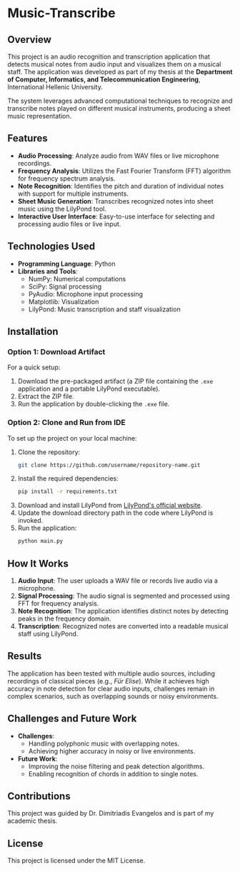 ﻿# Music-Transcribe

## Overview
This project is an audio recognition and transcription application that detects musical notes from audio input and visualizes them on a musical staff. The application was developed as part of my thesis at the **Department of Computer, Informatics, and Telecommunication Engineering**, International Hellenic University.

The system leverages advanced computational techniques to recognize and transcribe notes played on different musical instruments, producing a sheet music representation.

## Features
- **Audio Processing**: Analyze audio from WAV files or live microphone recordings.
- **Frequency Analysis**: Utilizes the Fast Fourier Transform (FFT) algorithm for frequency spectrum analysis.
- **Note Recognition**: Identifies the pitch and duration of individual notes with support for multiple instruments.
- **Sheet Music Generation**: Transcribes recognized notes into sheet music using the LilyPond tool.
- **Interactive User Interface**: Easy-to-use interface for selecting and processing audio files or live input.

## Technologies Used
- **Programming Language**: Python
- **Libraries and Tools**:
  - NumPy: Numerical computations
  - SciPy: Signal processing
  - PyAudio: Microphone input processing
  - Matplotlib: Visualization
  - LilyPond: Music transcription and staff visualization

## Installation

### Option 1: Download Artifact
For a quick setup:
1. Download the pre-packaged artifact (a ZIP file containing the `.exe` application and a portable LilyPond executable).
2. Extract the ZIP file.
3. Run the application by double-clicking the `.exe` file.

### Option 2: Clone and Run from IDE
To set up the project on your local machine:

1. Clone the repository:
   ```bash
   git clone https://github.com/username/repository-name.git
   ```
2. Install the required dependencies:
   ```bash
   pip install -r requirements.txt
   ```
3. Download and install LilyPond from [LilyPond's official website](https://lilypond.org/).
4. Update the download directory path in the code where LilyPond is invoked.
5. Run the application:
   ```bash
   python main.py
   ```

## How It Works
1. **Audio Input**: The user uploads a WAV file or records live audio via a microphone.
2. **Signal Processing**: The audio signal is segmented and processed using FFT for frequency analysis.
3. **Note Recognition**: The application identifies distinct notes by detecting peaks in the frequency domain.
4. **Transcription**: Recognized notes are converted into a readable musical staff using LilyPond.

## Results
The application has been tested with multiple audio sources, including recordings of classical pieces (e.g., *Für Elise*). While it achieves high accuracy in note detection for clear audio inputs, challenges remain in complex scenarios, such as overlapping sounds or noisy environments.

## Challenges and Future Work
- **Challenges**:
  - Handling polyphonic music with overlapping notes.
  - Achieving higher accuracy in noisy or live environments.
- **Future Work**:
  - Improving the noise filtering and peak detection algorithms.
  - Enabling recognition of chords in addition to single notes.

## Contributions
This project was guided by Dr. Dimitriadis Evangelos and is part of my academic thesis.

## License
This project is licensed under the MIT License.
